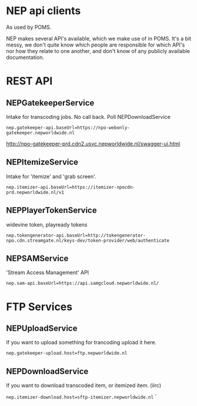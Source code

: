 NEP api clients
====

As used by POMS.

NEP makes several API's available, which we make use of in POMS. It's a bit messy, we don't quite know which people are responsible for which API's nor how they relate to one another, and don't know of any publicly available documentation.

REST API
=====

NEPGatekeeperService
--
Intake for transcoding jobs. No call back. Poll NEPDownloadService

`nep.gatekeeper-api.baseUrl=https://npo-webonly-gatekeeper.nepworldwide.nl`

http://npo-gatekeeper-prd.cdn2.usvc.nepworldwide.nl/swagger-ui.html


NEPItemizeService
--
Intake for 'itemize' and 'grab screen'.

`nep.itemizer-api.baseUrl=https://itemizer-npocdn-prd.nepworldwide.nl/v1`


NEPPlayerTokenService
--

widevine token, playready tokens

`nep.tokengenerator-api.baseUrl=http://tokengenerator-npo.cdn.streamgate.nl/keys-dev/token-provider/web/authenticate`


NEPSAMService
--

'Stream Access Management' API

`nep.sam-api.baseUrl=https://api.samgcloud.nepworldwide.nl/`

FTP Services
===
NEPUploadService
--
If you want to upload something for trancoding upload it here.

`nep.gatekeeper-upload.host=ftp.nepworldwide.nl`



NEPDownloadService
--
If you want to download transcoded item, or itemized item. (iirc)

`nep.itemizer-download.host=sftp-itemizer.nepworldwide.nl`
`
